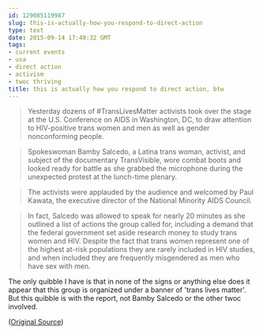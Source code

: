 ```yaml
---
id: 129085119987
slug: this-is-actually-how-you-respond-to-direct-action
type: text
date: 2015-09-14 17:49:32 GMT
tags:
- current events
- usa
- direct action
- activism
- twoc thriving
title: this is actually how you respond to direct action, btw
---
```

> Yesterday dozens of #TransLivesMatter activists took over the stage at the U.S. Conference on AIDS in Washington, DC, to draw attention to HIV-positive trans women and men as well as gender nonconforming people.

> Spokeswoman Bamby Salcedo, a Latina trans woman, activist, and subject of the documentary TransVisible, wore combat boots and looked ready for battle as she grabbed the microphone during the unexpected protest at the lunch-time plenary.

> The activists were applauded by the audience and welcomed by Paul Kawata, the executive director of the National Minority AIDS Council.

> In fact, Salcedo was allowed to speak for nearly 20 minutes as she outlined a list of actions the group called for, including a demand that the federal government set aside research money to study trans women and HIV. Despite the fact that trans women represent one of the highest at-risk populations they are rarely included in HIV studies, and when included they are frequently misgendered as men who have sex with men.

The only quibble I have is that in none of the signs or anything else does it appear that this group is organized under a banner of 'trans lives matter'. But this quibble is with the report, not Bamby Salcedo or the other twoc involved.

([Original Source][1])

[1]: http://syx.pw/1Y2Ejxi